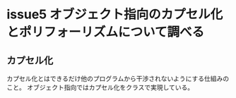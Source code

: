 # issue5 オブジェクト指向のカプセル化とポリフォーリズムについて調べる


## カプセル化
カプセル化とはできるだけ他のプログラムから干渉されないようにする仕組みのこと。
オブジェクト指向ではカプセル化をクラスで実現している。